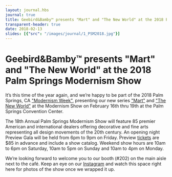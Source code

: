 ```yaml
---
layout: journal.hbs
journal: true
title: Geebird&Bamby™ presents "Mart" and "The New World" at the 2018 Palm Springs Modernism Show
transparent-header: true
date: 2018-02-13
slides: [{"src": "/images/journal/1_PSM2018.jpg"}]
---
```


# Geebird&Bamby™ presents "Mart" and "The New World" at the 2018 Palm Springs Modernism Show

It’s this time of the year again, and we’re happy to be part of the 2018 Palm Springs, CA ["Modernism Week"](http://www.modernismweek.com), presenting our new series ["Mart"](../mart/index.html) and ["The New World"](../mart/index.html) at the Modernism Show on February 16th thru 19th at the Palm Springs Convention Center.

The 18th Annual Palm Springs Modernism Show will feature 85 premier American and international dealers offering decorative and fine arts representing all design movements of the 20th century. An opening night Preview Gala will be held from 6pm to 9pm on Friday. Preview [tickets](http://www.modernismweek.com/event/250523/) are $85 in advance and include a show catalog. Weekend show hours are 10am to 6pm on Saturday, 10am to 5pm on Sunday and 10am to 4pm on Monday.

We’re looking forward to welcome you to our booth (#202) on the main aisle next to the café. Keep an eye on our [Instagram](https://www.instagram.com/geebirdandbamby) and watch this space right here for photos of the show once we wrapped it up.